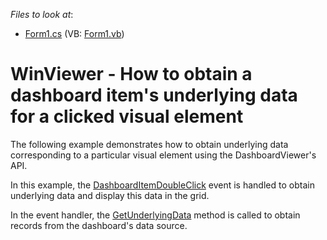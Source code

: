 <!-- default file list -->
*Files to look at*:

* [Form1.cs](./CS/Dashboard_UnderlyingDataWin/Form1.cs) (VB: [Form1.vb](./VB/Dashboard_UnderlyingDataWin/Form1.vb))
<!-- default file list end -->
# WinViewer - How to obtain a dashboard item's underlying data for a clicked visual element


<p>The following example demonstrates how to obtain underlying data corresponding to a particular visual element using the DashboardViewer's API.</p>
<p>In this example, the <a href="http://documentation.devexpress.com/#Dashboard/DevExpressDashboardWinDashboardViewer_DashboardItemDoubleClicktopic">DashboardItemDoubleClick</a> event is handled to obtain underlying data and display this data in the grid.</p>
<p>In the event handler, the <a href="https://documentation.devexpress.com/#Dashboard/DevExpressDashboardWinDashboardItemMouseHitTestEventArgs_GetUnderlyingDatatopic195">GetUnderlyingData</a> method is called to obtain records from the dashboard's data source.</p>

<br/>


